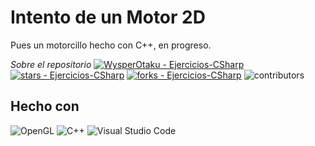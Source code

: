 # Intento de un Motor 2D
Pues un motorcillo hecho con C++, en progreso.

_Sobre el repositorio_
[![WysperOtaku - Ejercicios-CSharp](https://img.shields.io/static/v1?label=WysperOtaku&message=Ejercicios-CSharp&color=green&logo=github)](https://github.com/WysperOtaku/Ejercicios-CSharp "Go to GitHub repo")
[![stars - Ejercicios-CSharp](https://img.shields.io/github/stars/WysperOtaku/Ejercicios-CSharp?style=social)](https://github.com/WysperOtaku/Ejercicios-CSharp)
[![forks - Ejercicios-CSharp](https://img.shields.io/github/forks/WysperOtaku/Ejercicios-CSharp?style=social)](https://github.com/WysperOtaku/Ejercicios-CSharp)
![contributors](https://img.shields.io/github/contributors/WysperOtaku/Ejercicios-CSharp)

## Hecho con

![OpenGL](https://img.shields.io/badge/OpenGL-%23FFFFFF.svg?style=for-the-badge&logo=opengl)
![C++](https://img.shields.io/badge/c++-%2300599C.svg?style=for-the-badge&logo=c%2B%2B&logoColor=white)
![Visual Studio Code](https://img.shields.io/badge/Visual%20Studio%20Code-0078d7.svg?style=for-the-badge&logo=visual-studio-code&logoColor=white)
